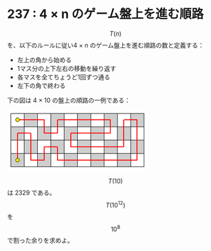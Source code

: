 # 237 : 4 × n のゲーム盤上を進む順路

$$T(n)$$を、以下のルールに従い4  × n のゲーム盤上を進む順路の数と定義する：

* 左上の角から始める
* 1マス分の上下左右の移動を繰り返す
* 各マスを全てちょうど1回ずつ通る
* 左下の角で終わる

下の図は 4 × 10 の盤上の順路の一例である：

![](../../.gitbook/assets/image%20%285%29.png)

$$T(10)$$は 2329 である。$$T(10^{12})$$を$$10^8$$で割った余りを求めよ。

